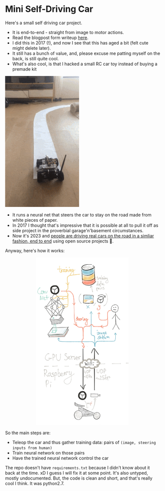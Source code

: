 # Mini Self-Driving Car

Here's a small self driving car project. 
- It is end-to-end - straight from image to motor actions.
- Read the blogpost form writeup [here](https://ghostfacekillah.github.io/car.html).
- I did this in 2017 (!), and now I see that this has aged a bit (felt cute might delete later).
- It still has a bunch of value, and, please excuse me patting myself on the back, is still quite cool. 
- What's also cool, is that I hacked a small RC car toy instead of buying a premade kit

![carworks](img/car_works.gif)

- It runs a neural net that steers the car to stay on the road made from white pieces of paper.
- In 2017 I thought that's impressive that it is possible at all to pull it off as side project in the proverbial garage'n'basement circumstances.
- Now it's 2023 and [people are driving real cars on the road in a simliar fashion, end to end](https://github.com/commaai/openpilot)
using open source projects 🤯. 

Anyway, here's how it works:

 <img src="https://github.com/ghostFaceKillah/mini-self-driving-car/blob/master/img/how_it_works.jpg" alt="alt text" width=300 style="margin-left:20%" >

So the main steps are:
- Teleop the car and thus gather training data: pairs of `(image, steering inputs from human)`
- Train neural network on those pairs
- Have the trained neural network control the car

The repo doesn't have `requirements.txt` because I didn't know about it back at the time. xD I guess I will fix it at some point.
It's also untyped, mostly undocumented. But, the code is clean and short, and that's really cool I think.
It was python2.7.
